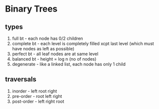 # Binary Trees
## types
1. full bt - each node has 0/2 children
2. complete bt - each level is completely filled xcpt last level (which must have nodes as left as possible)
3. perfect bt - all leaf nodes are at same level
4. balanced bt - height = log n (no of nodes)
5. degenerate - like a linked list, each node has  only 1 child
## traversals
1. inorder - left root right
2. pre-order - root left right
3. post-order -  left right root
